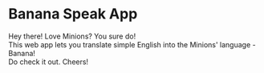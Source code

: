 # Banana Speak App
Hey there!
Love Minions? You sure do!  
This web app lets you translate simple English into the Minions' language - Banana!  
Do check it out.
Cheers!
